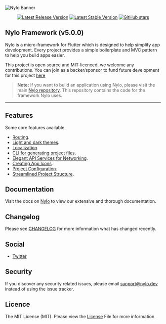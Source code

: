 ![Nylo Banner](https://nylo.dev/images/nylo_logo_header.png)

<p align="center">
  <a href="https://github.com/nylo-core/framework/releases/latest"><img src="https://img.shields.io/github/v/release/nylo-core/framework?style=plastic" alt="Latest Release Version"></a>
  <a href="https://github.com/nylo-core/framework/releases/latest"><img src="https://img.shields.io/github/license/nylo-core/framework?style=plastic" alt="Latest Stable Version"></a>
  <a href="https://github.com/nylo-core/framework"><img alt="GitHub stars" src="https://img.shields.io/github/stars/nylo-core/framework?style=plastic"></a>
</p>

## Nylo Framework (v5.0.0)

Nylo is a micro-framework for Flutter which is designed to help simplify app development. Every project provides a simple boilerplate and MVC pattern to help you build apps easier.

This project is open source and MIT-licenced, we welcome any contributions. You can join as a backer/sponsor to fund future development for this project [here](https://nylo.dev/contributions)

> **Note:** If you want to build an application using Nylo, please visit the main [Nylo repository](https://github.com/nylo-core/nylo). This repository contains the code for the framework Nylo uses.

---

## Features
Some core features available
* [Routing](https://nylo.dev/docs/5.x/router).
* [Light and dark themes](https://nylo.dev/docs/5.x/themes-and-styling).
* [Localization](https://nylo.dev/docs/5.x/localization).
* [CLI for generating project files](https://nylo.dev/docs/5.x/metro).
* [Elegant API Services for Networking](https://nylo.dev/docs/5.x/networking).
* [Creating App Icons](https://nylo.dev/docs/5.x/app-icons).
* [Project Configuration](https://nylo.dev/docs/5.x/configuration).
* [Streamlined Project Structure](https://nylo.dev/docs/5.x/directory-structure).

## Documentation

Visit the docs on [Nylo](https://nylo.dev/docs) to view our extensive and thorough documentation. 

## Changelog
Please see [CHANGELOG](https://github.com/nylo-core/framework/blob/5.x/CHANGELOG.md) for more information what has changed recently.

## Social
* [Twitter](https://twitter.com/nylo_dev)

## Security
If you discover any security related issues, please email support@nylo.dev instead of using the issue tracker.

## Licence

The MIT License (MIT). Please view the [License](https://github.com/nylo-core/nylo/blob/5.x/LICENSE) File for more information.
